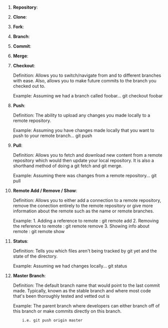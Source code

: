 1. **Repository**:


2. **Clone**:


3. **Fork**:


4. **Branch**:


5. **Commit**:


6. **Merge**:


7. **Checkout**:


    Definition: Allows you to switch/navigate from and to different branches with ease. Also, 
    allows you to make future commits to the branch you checked out to.    
     
    Example: Assuming we had a branch called foobar...
                git checkout foobar                      
8. **Push**:


    Definition: The ability to upload any changes you made locally to a remote repository.


    Example: Assuming you have changes made locally that you want to push to your remote branch...
                git push          
9. **Pull**:


    Definition: Allows you to fetch and download new content from a remote repository which would then
              update your local repository. It is also a shorthand method of doing a git fetch and git merge.         

    Example: Assuming there was changes from a remote repository...
                  git pull                          
10. **Remote Add / Remove / Show**:


    Definition: Allows you to either add a connection to a remote repository, remove the conection
            entirely to the remote repository or give more information about the remote such as the name or remote
            branches.
            
    Example: 
        1. Adding a reference to remote : git remote add <shortname><url>
        2. Removing the reference to remote : git remote remove <remote name>
        3. Showing info about remote : git remote show <remote name>

11. **Status**:


    Definition: Tells you which files aren't being tracked by git yet and the state of the directory.

    Example: Assuming we had changes locally...
                        git status
12. **Master Branch**:


    Definition: The default branch name that would point to the last commit made. Typically, known as the stable branch
    and where most code that's been thoroughly tested and vetted out is
    
    Example: The parent branch where developers can either branch off of this branch or
            make commits directly on this branch.
            
            i.e. git push origin master